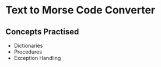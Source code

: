 # Text to Morse Code Converter
## Concepts Practised
- Dictionaries
- Procedures
- Exception Handling
